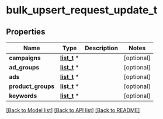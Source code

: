 # bulk_upsert_request_update_t

## Properties
Name | Type | Description | Notes
------------ | ------------- | ------------- | -------------
**campaigns** | [**list_t**](campaign_update_request.md) \* |  | [optional] 
**ad_groups** | [**list_t**](ad_group_update_request.md) \* |  | [optional] 
**ads** | [**list_t**](ad_update_request.md) \* |  | [optional] 
**product_groups** | [**list_t**](product_group_promotion_update_request.md) \* |  | [optional] 
**keywords** | [**list_t**](keyword_update.md) \* |  | [optional] 

[[Back to Model list]](../README.md#documentation-for-models) [[Back to API list]](../README.md#documentation-for-api-endpoints) [[Back to README]](../README.md)


